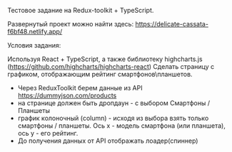 Тестовое задание на Redux-toolkit + TypeScript.

Развернутый проект можно найти здесь: 
https://delicate-cassata-f6bf48.netlify.app/

Условия задания:

Используя React + TypeScript, а также библиотеку highcharts.js (https://github.com/highcharts/highcharts-react)
Сделать страницу с графиком, отображающим рейтинг смартфонов\планшетов.

- Через ReduxToolkit берем данные из API https://dummyjson.com/products
- на странице должен быть дропдаун - с выбором Смартфоны / Планшеты
- график колоночный (column) - исходя из выбора взять только смартфоны / планшеты. Ось x - модель смартфона (или планшета), ось у - его рейтинг.
- До получения данных от API отображать лоадер(спиннер)
